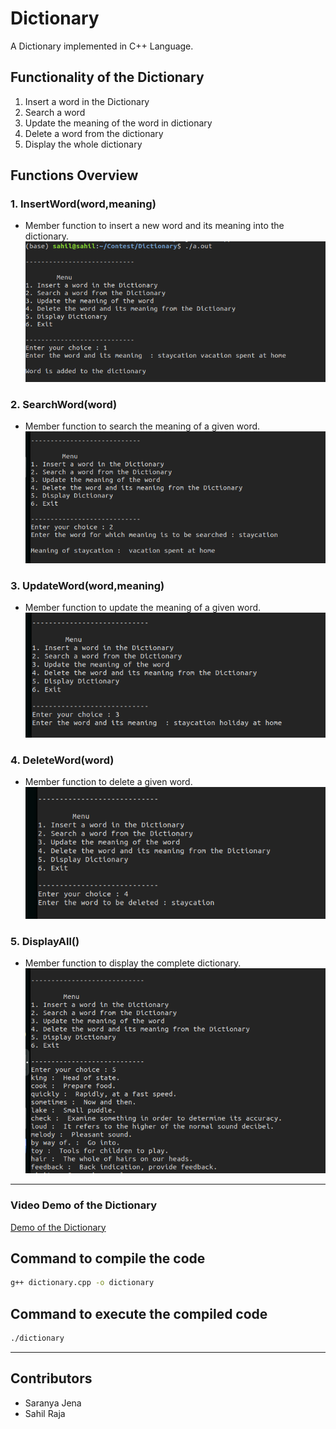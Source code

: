 # Dictionary
A Dictionary implemented in C++ Language.

## Functionality of the Dictionary
1. Insert a word in the Dictionary
2. Search a word
3. Update the meaning of the word in dictionary
4. Delete a word from the dictionary
5. Display the whole dictionary

## Functions Overview
### 1. InsertWord(word,meaning)
* Member function to insert a new word and its meaning into the dictionary.
![Inserting Word](https://raw.githubusercontent.com/Sahil0071/Dictionary/master/Output%20Image/Insert%20Data.png)
### 2. SearchWord(word)
* Member function to search the meaning of a given word.
![Search a word](https://raw.githubusercontent.com/Sahil0071/Dictionary/master/Output%20Image/Search%20word.png)
### 3. UpdateWord(word,meaning)
* Member function to update the meaning of a given word.
![Update Meaning](https://raw.githubusercontent.com/Sahil0071/Dictionary/master/Output%20Image/Update%20meaning.png)
### 4. DeleteWord(word)
* Member function to delete a given word.
![Update Meaning](https://raw.githubusercontent.com/Sahil0071/Dictionary/master/Output%20Image/Delete%20word.png)
### 5. DisplayAll()
* Member function to display the complete dictionary.
![Update Meaning](https://raw.githubusercontent.com/Sahil0071/Dictionary/master/Output%20Image/Display%20Dictionary.png)
----
### Video Demo of the Dictionary
[Demo of the Dictionary](https://youtu.be/mpG49cHWc78)

## Command to compile the code
```bash
g++ dictionary.cpp -o dictionary
```
## Command to execute the compiled code
```bash
./dictionary
```
---
## Contributors
* Saranya Jena
* Sahil Raja

